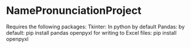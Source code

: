 # NamePronunciationProject
Requires the following packages:
Tkinter: In python by default
Pandas: by default: pip install pandas
openpyxl for writing to Excel files: pip install openpyxl
